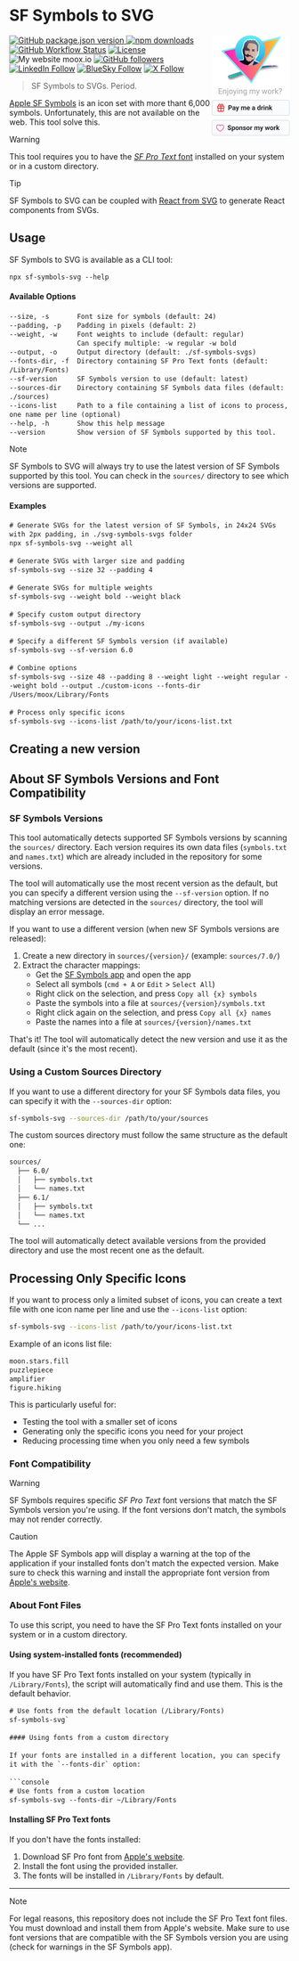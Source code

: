 # SF Symbols to SVG

<a href="https://github.com/MoOx/sf-symbols-svg?sponsor=1">
  <img width="140" align="right" alt="Sponsoring button" src="https://github.com/moox/.github/raw/main/FUNDING.svg">
</a>

[![GitHub package.json version](https://img.shields.io/github/package-json/v/MoOx/sf-symbols-svg) ![npm downloads](https://img.shields.io/npm/dm/sf-symbols-svg)](https://www.npmjs.com/package/sf-symbols-svg)
[![GitHub Workflow Status](https://img.shields.io/github/actions/workflow/status/MoOx/sf-symbols-svg/build.yml?branch=main)](https://github.com/MoOx/sf-symbols-svg/actions)
[![License](https://img.shields.io/github/license/MoOx/sf-symbols-svg)](https://github.com/MoOx/sf-symbols-svg)  
![My website moox.io](https://img.shields.io/badge/%F0%9F%8C%8D%20-https%3A%2F%2Fmoox.io-gray?style=social)
[![GitHub followers](https://img.shields.io/github/followers/MoOx?style=social&label=GitHub)](https://github.com/MoOx)
[![LinkedIn Follow](https://img.shields.io/badge/LinkedIn-%20?style=social&logo=invision&logoColor=%230077B5)](https://www.linkedin.com/in/maxthirouin/)
[![BlueSky Follow](https://img.shields.io/badge/BlueSky-%20?style=social&logo=bluesky)](https://bsky.app/profile/moox.io)
[![X Follow](https://img.shields.io/twitter/follow/MoOx?style=social&label=)](https://x.com/MoOx)

> SF Symbols to SVGs. Period.

[Apple SF Symbols](https://developer.apple.com/sf-symbols/) is an icon set with more thant 6,000 symbols.
Unfortunately, this are not available on the web.
This tool solve this.

> [!WARNING]
> This tool requires you to have the [_SF Pro Text_ font](https://developer.apple.com/fonts/) installed on your system or in a custom directory.

> [!TIP]
> SF Symbols to SVG can be coupled with [React from SVG](https://github.com/MoOx/react-from-svg) to generate React components from SVGs.

## Usage

SF Symbols to SVG is available as a CLI tool:

```console
npx sf-symbols-svg --help
```

#### Available Options

```console
--size, -s       Font size for symbols (default: 24)
--padding, -p    Padding in pixels (default: 2)
--weight, -w     Font weights to include (default: regular)
                 Can specify multiple: -w regular -w bold
--output, -o     Output directory (default: ./sf-symbols-svgs)
--fonts-dir, -f  Directory containing SF Pro Text fonts (default: /Library/Fonts)
--sf-version     SF Symbols version to use (default: latest)
--sources-dir    Directory containing SF Symbols data files (default: ./sources)
--icons-list     Path to a file containing a list of icons to process, one name per line (optional)
--help, -h       Show this help message
--version        Show version of SF Symbols supported by this tool.
```

> [!NOTE]
> SF Symbols to SVG will always try to use the latest version of SF Symbols supported by this tool.
> You can check in the `sources/` directory to see which versions are supported.

#### Examples

```console
# Generate SVGs for the latest version of SF Symbols, in 24x24 SVGs with 2px padding, in ./svg-symbols-svgs folder
npx sf-symbols-svg --weight all

# Generate SVGs with larger size and padding
sf-symbols-svg --size 32 --padding 4

# Generate SVGs for multiple weights
sf-symbols-svg --weight bold --weight black

# Specify custom output directory
sf-symbols-svg --output ./my-icons

# Specify a different SF Symbols version (if available)
sf-symbols-svg --sf-version 6.0

# Combine options
sf-symbols-svg --size 48 --padding 8 --weight light --weight regular --weight bold --output ./custom-icons --fonts-dir /Users/moox/Library/Fonts

# Process only specific icons
sf-symbols-svg --icons-list /path/to/your/icons-list.txt
```

## Creating a new version

## About SF Symbols Versions and Font Compatibility

### SF Symbols Versions

This tool automatically detects supported SF Symbols versions by scanning the `sources/` directory. Each version requires its own data files (`symbols.txt` and `names.txt`) which are already included in the repository for some versions.

The tool will automatically use the most recent version as the default, but you can specify a different version using the `--sf-version` option. If no matching versions are detected in the `sources/` directory, the tool will display an error message.

If you want to use a different version (when new SF Symbols versions are released):

1. Create a new directory in `sources/{version}/` (example: `sources/7.0/`)
2. Extract the character mappings:
   - Get the [SF Symbols app](https://developer.apple.com/sf-symbols/) and open the app
   - Select all symbols (`cmd + A` or `Edit` > `Select All`)
   - Right click on the selection, and press `Copy all {x} symbols`
   - Paste the symbols into a file at `sources/{version}/symbols.txt`
   - Right click again on the selection, and press `Copy all {x} names`
   - Paste the names into a file at `sources/{version}/names.txt`

That's it! The tool will automatically detect the new version and use it as the default (since it's the most recent).

### Using a Custom Sources Directory

If you want to use a different directory for your SF Symbols data files, you can specify it with the `--sources-dir` option:

```sh
sf-symbols-svg --sources-dir /path/to/your/sources
```

The custom sources directory must follow the same structure as the default one:

```
sources/
  ├── 6.0/
  │   ├── symbols.txt
  │   └── names.txt
  ├── 6.1/
  │   ├── symbols.txt
  │   └── names.txt
  └── ...
```

The tool will automatically detect available versions from the provided directory and use the most recent one as the default.

## Processing Only Specific Icons

If you want to process only a limited subset of icons, you can create a text file with one icon name per line and use the `--icons-list` option:

```sh
sf-symbols-svg --icons-list /path/to/your/icons-list.txt
```

Example of an icons list file:

```
moon.stars.fill
puzzlepiece
amplifier
figure.hiking
```

This is particularly useful for:

- Testing the tool with a smaller set of icons
- Generating only the specific icons you need for your project
- Reducing processing time when you only need a few symbols

### Font Compatibility

> [!WARNING]
> SF Symbols requires specific _SF Pro Text_ font versions that match the SF Symbols version you're using. If the font versions don't match, the symbols may not render correctly.

> [!CAUTION]
> The Apple SF Symbols app will display a warning at the top of the application if your installed fonts don't match the expected version. Make sure to check this warning and install the appropriate font version from [Apple's website](https://developer.apple.com/fonts/).

### About Font Files

To use this script, you need to have the SF Pro Text fonts installed on your system or in a custom directory.

#### Using system-installed fonts (recommended)

If you have SF Pro Text fonts installed on your system (typically in `/Library/Fonts`), the script will automatically find and use them. This is the default behavior.

````console
# Use fonts from the default location (/Library/Fonts)
sf-symbols-svg`

#### Using fonts from a custom directory

If your fonts are installed in a different location, you can specify it with the `--fonts-dir` option:

```console
# Use fonts from a custom location
sf-symbols-svg --fonts-dir ~/Library/Fonts
````

#### Installing SF Pro Text fonts

If you don't have the fonts installed:

1. Download SF Pro font from [Apple's website](https://developer.apple.com/fonts/).
2. Install the font using the provided installer.
3. The fonts will be installed in `/Library/Fonts` by default.

---

> [!NOTE]
> For legal reasons, this repository does not include the SF Pro Text font files. You must download and install them from Apple's website. Make sure to use font versions that are compatible with the SF Symbols version you are using (check for warnings in the SF Symbols app).
